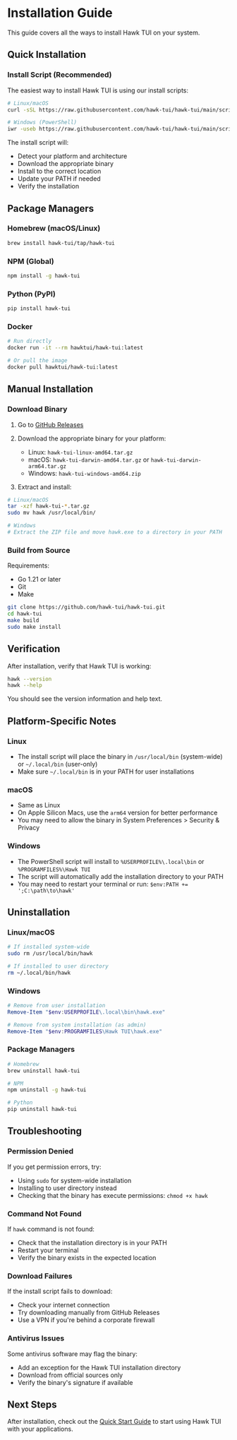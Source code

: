 # Installation Guide

This guide covers all the ways to install Hawk TUI on your system.

## Quick Installation

### Install Script (Recommended)

The easiest way to install Hawk TUI is using our install scripts:

```bash
# Linux/macOS
curl -sSL https://raw.githubusercontent.com/hawk-tui/hawk-tui/main/scripts/install.sh | bash

# Windows (PowerShell)
iwr -useb https://raw.githubusercontent.com/hawk-tui/hawk-tui/main/scripts/install.ps1 | iex
```

The install script will:
- Detect your platform and architecture
- Download the appropriate binary
- Install to the correct location
- Update your PATH if needed
- Verify the installation

## Package Managers

### Homebrew (macOS/Linux)
```bash
brew install hawk-tui/tap/hawk-tui
```

### NPM (Global)
```bash
npm install -g hawk-tui
```

### Python (PyPI)
```bash
pip install hawk-tui
```

### Docker
```bash
# Run directly
docker run -it --rm hawktui/hawk-tui:latest

# Or pull the image
docker pull hawktui/hawk-tui:latest
```

## Manual Installation

### Download Binary

1. Go to [GitHub Releases](https://github.com/hawk-tui/hawk-tui/releases)
2. Download the appropriate binary for your platform:
   - Linux: `hawk-tui-linux-amd64.tar.gz`
   - macOS: `hawk-tui-darwin-amd64.tar.gz` or `hawk-tui-darwin-arm64.tar.gz`
   - Windows: `hawk-tui-windows-amd64.zip`

3. Extract and install:

```bash
# Linux/macOS
tar -xzf hawk-tui-*.tar.gz
sudo mv hawk /usr/local/bin/

# Windows
# Extract the ZIP file and move hawk.exe to a directory in your PATH
```

### Build from Source

Requirements:
- Go 1.21 or later
- Git
- Make

```bash
git clone https://github.com/hawk-tui/hawk-tui.git
cd hawk-tui
make build
sudo make install
```

## Verification

After installation, verify that Hawk TUI is working:

```bash
hawk --version
hawk --help
```

You should see the version information and help text.

## Platform-Specific Notes

### Linux
- The install script will place the binary in `/usr/local/bin` (system-wide) or `~/.local/bin` (user-only)
- Make sure `~/.local/bin` is in your PATH for user installations

### macOS
- Same as Linux
- On Apple Silicon Macs, use the `arm64` version for better performance
- You may need to allow the binary in System Preferences > Security & Privacy

### Windows
- The PowerShell script will install to `%USERPROFILE%\.local\bin` or `%PROGRAMFILES%\Hawk TUI`
- The script will automatically add the installation directory to your PATH
- You may need to restart your terminal or run: `$env:PATH += ';C:\path\to\hawk'`

## Uninstallation

### Linux/macOS
```bash
# If installed system-wide
sudo rm /usr/local/bin/hawk

# If installed to user directory
rm ~/.local/bin/hawk
```

### Windows
```powershell
# Remove from user installation
Remove-Item "$env:USERPROFILE\.local\bin\hawk.exe"

# Remove from system installation (as admin)
Remove-Item "$env:PROGRAMFILES\Hawk TUI\hawk.exe"
```

### Package Managers
```bash
# Homebrew
brew uninstall hawk-tui

# NPM
npm uninstall -g hawk-tui

# Python
pip uninstall hawk-tui
```

## Troubleshooting

### Permission Denied
If you get permission errors, try:
- Using `sudo` for system-wide installation
- Installing to user directory instead
- Checking that the binary has execute permissions: `chmod +x hawk`

### Command Not Found
If `hawk` command is not found:
- Check that the installation directory is in your PATH
- Restart your terminal
- Verify the binary exists in the expected location

### Download Failures
If the install script fails to download:
- Check your internet connection
- Try downloading manually from GitHub Releases
- Use a VPN if you're behind a corporate firewall

### Antivirus Issues
Some antivirus software may flag the binary:
- Add an exception for the Hawk TUI installation directory
- Download from official sources only
- Verify the binary's signature if available

## Next Steps

After installation, check out the [Quick Start Guide](quickstart.md) to start using Hawk TUI with your applications.